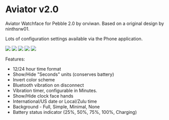 Aviator v2.0
============

Aviator Watchface for Pebble 2.0 by orviwan. Based on a original design by ninthsrw01.

Lots of configuration settings available via the Phone application.

<img src="http://i.imgur.com/7TluPRO.png" alt=" " /> <img src="http://i.imgur.com/C5LPr6N.png" alt=" " /> <img src="http://i.imgur.com/eqNSzpe.png" alt=" " /> <img src="http://i.imgur.com/adi6pD0.png" alt=" " /> <img src="http://i.imgur.com/JimUz8K.png" alt=" " />

Features:

- 12/24 hour time format
- Show/Hide "Seconds" units (conserves battery)
- Invert color scheme
- Bluetooth vibration on disconnect
- Vibration timer, configurable in Minutes.
- Show/Hide clock face hands
- International/US date or Local/Zulu time
- Background - Full, Simple, Minimal, None
- Battery status indicator (25%, 50%, 75%, 100%, Charging)
